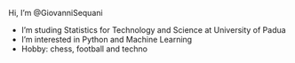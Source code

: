 Hi, I’m @GiovanniSequani
- I’m studing Statistics for Technology and Science at University of Padua
- I’m interested in Python and Machine Learning
- Hobby: chess, football and techno

<!---
GiovanniSequani/GiovanniSequani is a ✨ special ✨ repository because its `README.md` (this file) appears on your GitHub profile.
You can click the Preview link to take a look at your changes.
--->
